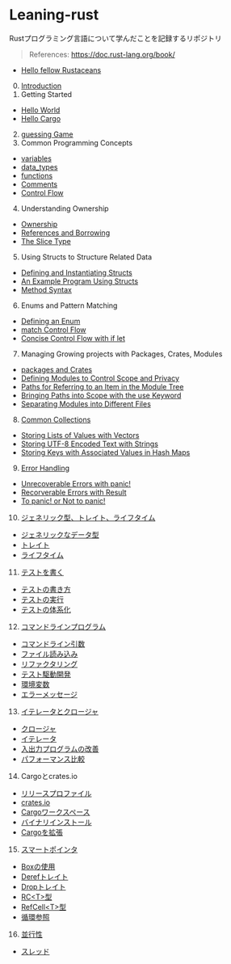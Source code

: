 # Leaning-rust

Rustプログラミング言語について学んだことを記録するリポジトリ

> References: https://doc.rust-lang.org/book/

- [Hello fellow Rustaceans](https://github.com/ittokun/leaning-rust/tree/main/projects/hello_fellow_rustaceans)

0.  [Introduction](https://github.com/ittokun/leaning-rust/tree/main/docs/ch00-00-introduction.md)
1.  Getting Started
   - [Hello World](https://github.com/ittokun/leaning-rust/tree/main/docs/ch01-02-hello-world.md)
   - [Hello Cargo](https://github.com/ittokun/leaning-rust/tree/main/docs/ch01-03-hello-cargo.md)
2.  [guessing Game](https://github.com/ittokun/leaning-rust/tree/main/docs/ch02-00-guessing-game.md)
3.  Common Programming Concepts
   - [variables](https://github.com/ittokun/leaning-rust/tree/main/docs/ch03-01-variables-and-mutability.md)
   - [data_types](https://github.com/ittokun/leaning-rust/tree/main/docs/ch03-02-data-types.md)
   - [functions](https://github.com/ittokun/leaning-rust/tree/main/docs/ch03-03-functions.md)
   - [Comments](https://github.com/ittokun/leaning-rust/tree/main/docs/ch03-04-comments.md)
   - [Control Flow](https://github.com/ittokun/leaning-rust/tree/main/docs/ch03-05-control-flow.md)
4.  Understanding Ownership
   - [Ownership](https://github.com/ittokun/leaning-rust/tree/main/docs/ch04-01-what-is-ownership.md)
   - [References and Borrowing](https://github.com/ittokun/leaning-rust/tree/main/docs/ch04-02-references-and-borrowing.md)
   - [The Slice Type](https://github.com/ittokun/leaning-rust/tree/main/docs/ch04-03-the-slice-type.md)
5.  Using Structs to Structure Related Data
   - [Defining and Instantiating Structs](https://github.com/ittokun/leaning-rust/tree/main/docs/ch05-01-defining-and-instantiating-structs.md)
   - [An Example Program Using Structs](https://github.com/ittokun/leaning-rust/tree/main/docs/ch05-02-an-example-program-using-structs.md)
   - [Method Syntax](https://github.com/ittokun/leaning-rust/tree/main/docs/ch05-03-method-syntax.md)
6.  Enums and Pattern Matching
   - [Defining an Enum](https://github.com/ittokun/leaning-rust/tree/main/docs/ch06-01-defining-an-enum.md)
   - [match Control Flow](https://github.com/ittokun/leaning-rust/tree/main/docs/ch06-02-the-match-control-flow-construct.md)
   - [Concise Control Flow with if let](https://github.com/ittokun/leaning-rust/tree/main/docs/ch06-03-concise-control-flow-with-if-let.md)
7.  Managing Growing projects with Packages, Crates, Modules
   - [packages and Crates](https://github.com/ittokun/leaning-rust/tree/main/docs/ch07-01-packages-and-crates.md)
   - [Defining Modules to Control Scope and Privacy](https://github.com/ittokun/leaning-rust/tree/main/docs/ch07-02-defining-modules-control-scope-privacy.md)
   - [Paths for Referring to an Item in the Module Tree](https://github.com/ittokun/leaning-rust/tree/main/docs/ch07-03-paths-referring-to-item-module-tree.md)
   - [Bringing Paths into Scope with the use Keyword](https://github.com/ittokun/leaning-rust/tree/main/docs/ch07-04-bringing-paths-into-scope-with-the-use-keyword.md)
   - [Separating Modules into Different Files](https://github.com/ittokun/leaning-rust/tree/main/docs/ch07-05-separating-modules-into-different-files.md)
8.  [Common Collections](https://github.com/ittokun/leaning-rust/tree/main/docs/ch08-00-common-collections.md)
   - [Storing Lists of Values with Vectors](https://github.com/ittokun/leaning-rust/tree/main/docs/ch08-01-storing-lists-of-values-with-vectors.md)
   - [Storing UTF-8 Encoded Text with Strings](https://github.com/ittokun/leaning-rust/tree/main/docs/ch08-02-storing-utf8-encoded-text-with-strings.md)
   - [Storing Keys with Associated Values in Hash Maps](https://github.com/ittokun/leaning-rust/tree/main/docs/ch08-03-hash-maps.md)
9.  [Error Handling](https://github.com/ittokun/leaning-rust/tree/main/docs/ch09-00-error-handling.md)
   - [Unrecoverable Errors with panic!](https://github.com/ittokun/leaning-rust/tree/main/docs/ch09-01-panic.md)
   - [Recorverable Errors with Result](https://github.com/ittokun/leaning-rust/tree/main/docs/ch09-02-result.md)
   - [To panic! or Not to panic!](https://github.com/ittokun/leaning-rust/tree/main/docs/ch09-03-panic-or-not-panic.md)
10. [ジェネリック型、トレイト、ライフタイム](https://github.com/ittokun/leaning-rust/tree/main/docs/ch10-00-generics.md)
   - [ジェネリックなデータ型](https://github.com/ittokun/leaning-rust/tree/main/docs/ch10-01-syntax.md)
   - [トレイト](https://github.com/ittokun/leaning-rust/tree/main/docs/ch10-02-trait.md)
   - [ライフタイム](https://github.com/ittokun/leaning-rust/tree/main/docs/ch10-03-lifetime.md)
11. [テストを書く](https://github.com/ittokun/leaning-rust/tree/main/docs/ch11-00-testing.md)
   - [テストの書き方](https://github.com/ittokun/leaning-rust/tree/main/docs/ch11-01-writing-test.md)
   - [テストの実行](https://github.com/ittokun/leaning-rust/tree/main/docs/ch11-02-running-tests.md)
   - [テストの体系化](https://github.com/ittokun/leaning-rust/tree/main/docs/ch11-03-test-organization.md)
12. [コマンドラインプログラム](https://github.com/ittokun/leaning-rust/tree/main/docs/ch12-00-commandline.md)
   - [コマンドライン引数](https://github.com/ittokun/leaning-rust/tree/main/docs/ch12-01-arguments.md)
   - [ファイル読み込み](https://github.com/ittokun/leaning-rust/tree/main/docs/ch12-02-reading-a-file.md)
   - [リファクタリング](https://github.com/ittokun/leaning-rust/tree/main/docs/ch12-03-refactoring.md)
   - [テスト駆動開発](https://github.com/ittokun/leaning-rust/tree/main/docs/ch12-04-testing.md)
   - [環境変数](https://github.com/ittokun/leaning-rust/tree/main/docs/ch12-05-environment-variable.md)
   - [エラーメッセージ](https://github.com/ittokun/leaning-rust/tree/main/docs/ch12-06-error-message.md)
13. [イテレータとクロージャ](https://github.com/ittokun/leaning-rust/tree/main/docs/ch13-00-functional-features.md)
   - [クロージャ](https://github.com/ittokun/leaning-rust/tree/main/docs/ch13-01-closures.md)
   - [イテレータ](https://github.com/ittokun/leaning-rust/tree/main/docs/ch13-02-iterators.md)
   - [入出力プログラムの改善](https://github.com/ittokun/leaning-rust/tree/main/docs/ch13-03-improving-io-project.md)
   - [パフォーマンス比較](https://github.com/ittokun/leaning-rust/tree/main/docs/ch13-04-performance.md)
14. Cargoとcrates.io
   - [リリースプロファイル](https://github.com/ittokun/leaning-rust/tree/main/docs/ch14-01-release-profiles.md)
   - [crates.io](https://github.com/ittokun/leaning-rust/tree/main/docs/ch14-02-crates-io.md)
   - [Cargoワークスペース](https://github.com/ittokun/leaning-rust/tree/main/docs/ch14-03-carge-workspaces.md)
   - [バイナリインストール](https://github.com/ittokun/leaning-rust/tree/main/docs/ch14-04-install-binary.md)
   - [Cargoを拡張](https://github.com/ittokun/leaning-rust/tree/main/docs/ch14-05-extending-cargo.md)
15. [スマートポインタ](https://github.com/ittokun/leaning-rust/tree/main/docs/ch15-00-smart-pointers.md)
   - [Box<T>の使用](https://github.com/ittokun/leaning-rust/tree/main/docs/ch15-01-box-type.md)
   - [Derefトレイト](https://github.com/ittokun/leaning-rust/tree/main/docs/ch15-02-deref-trait.md)
   - [Dropトレイト](https://github.com/ittokun/leaning-rust/tree/main/docs/ch15-03-drop-trait.md)
   - [RC\<T>型](https://github.com/ittokun/leaning-rust/tree/main/docs/ch15-04-rc-type.md)
   - [RefCell\<T>型](https://github.com/ittokun/leaning-rust/tree/main/docs/ch15-05-refcell-type.md)
   - [循環参照](https://github.com/ittokun/leaning-rust/tree/main/docs/ch15-06-reference-cycle.md)
16. [並行性](https://github.com/ittokun/leaning-rust/tree/main/docs/ch16-00-concurrency.md)
   - [スレッド](https://github.com/ittokun/leaning-rust/tree/main/docs/ch16-01-threads.md)
